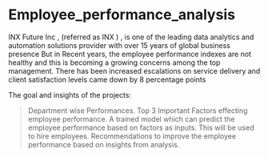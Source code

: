 # Employee_performance_analysis
INX Future Inc , (referred as INX ) , is one of the leading data analytics and automation solutions provider
with over 15 years of global business presence But in Recent years, the employee performance indexes are not healthy and this is becoming a growing
concerns among the top management. There has been increased escalations on service delivery and
client satisfaction levels came down by 8 percentage points

The goal and insights of the projects:

> Department wise Performances.
> Top 3 Important Factors effecting employee performance.
> A trained model which can predict the employee performance based on factors as inputs. This will be used to hire employees.
> Recommendations to improve the employee performance based on insights from analysis.
